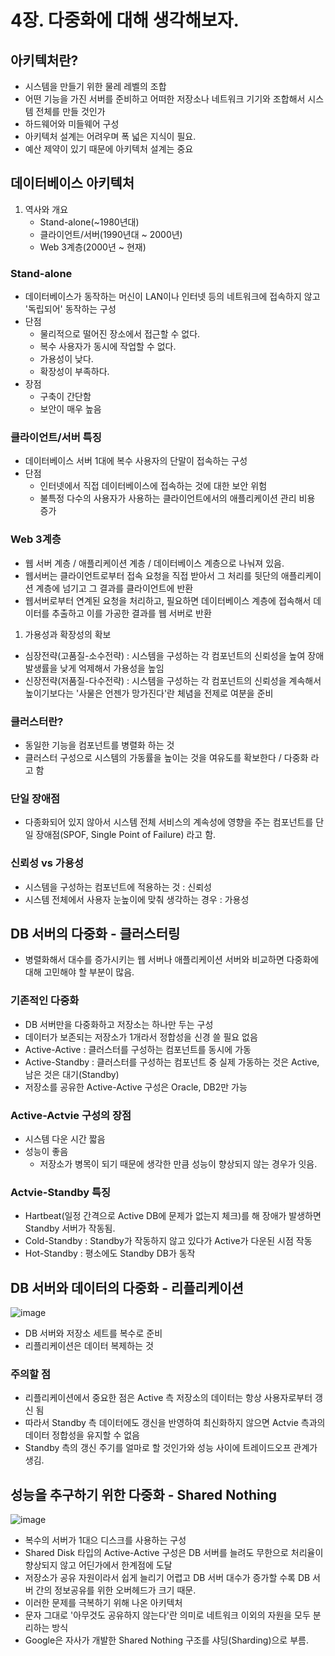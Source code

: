 # 4장. 다중화에 대해 생각해보자.

## 아키텍처란?

- 시스템을 만들기 위한 물레 레벨의 조합
- 어떤 기능을 가진 서버를 준비하고 어떠한 저장소나 네트워크 기기와 조합해서 시스템 전체를 만들 것인가
- 하드웨어와 미들웨어 구성
- 아키텍처 설계는 어려우며 폭 넓은 지식이 필요.
- 예산 제약이 있기 때문에 아키텍처 설계는 중요

## 데이터베이스 아키텍처

1. 역사와 개요
    - Stand-alone(~1980년대)
    - 클라이언트/서버(1990년대 ~ 2000년)
    - Web 3계층(2000년 ~ 현재)

### Stand-alone

- 데이터베이스가 동작하는 머신이 LAN이나 인터넷 등의 네트워크에 접속하지 않고 '독립되어' 동작하는 구성
- 단점
    - 물리적으로 떨어진 장소에서 접근할 수 없다.
    - 복수 사용자가 동시에 작업할 수 없다.
    - 가용성이 낮다.
    - 확장성이 부족하다.
- 장점
    - 구축이 간단함
    - 보안이 매우 높음

### 클라이언트/서버 특징

- 데이터베이스 서버 1대에 복수 사용자의 단말이 접속하는 구성
- 단점
    - 인터넷에서 직접 데이터베이스에 접속하는 것에 대한 보안 위험
    - 불특정 다수의 사용자가 사용하는 클라이언트에서의 애플리케이션 관리 비용 증가

### Web 3계층

- 웹 서버 계층 / 애플리케이션 계층 / 데이터베이스 계층으로 나눠져 있음.
- 웹서버는 클라이언트로부터 접속 요청을 직접 받아서 그 처리를 뒷단의 애플리케이션 계층에 넘기고 그 결과를 클라이언트에 반환
- 웹서버로부터 연계된 요청을 처리하고, 필요하면 데이터베이스 계층에 접속해서 데이터를 추출하고 이를 가공한 결과를 웹 서버로 반환

1. 가용성과 확장성의 확보
- 심장전략(고품질-소수전략) : 시스템을 구성하는 각 컴포넌트의 신뢰성을 높여 장애 발생률을 낮게 억제해서 가용성을 높임
- 신장전략(저품질-다수전략) : 시스템을 구성하는 각 컴포넌트의 신뢰성을 계속해서 높이기보다는 '사물은 언젠가 망가진다'란 체념을 전제로 여분을 준비

### 클러스터란?

- 동일한 기능을 컴포넌트를 병렬화 하는 것
- 클러스터 구성으로 시스템의 가동률을 높이는 것을 여유도를 확보한다 / 다중화 라고 함

### 단일 장애점

- 다종화되어 있지 않아서 시스템 전체 서비스의 계속성에 영향을 주는 컴포넌트를 단일 장애점(SPOF, Single Point of Failure) 라고 함.

### 신뢰성 vs 가용성

- 시스템을 구성하는 컴포넌트에 적용하는 것 : 신뢰성
- 시스템 전체에서 사용자 눈높이에 맞춰 생각하는 경우 : 가용성

## DB 서버의 다중화 - 클러스터링

- 병렬화해서 대수를 증가시키는 웹 서버나 애플리케이션 서버와 비교하면 다중화에 대해 고민해야 할 부분이 많음.

### 기존적인 다중화

- DB 서버만을 다중화하고 저장소는 하나만 두는 구성
- 데이터가 보존되는 저장소가 1개라서 정합성을 신경 쓸 필요 없음
- Active-Active : 클러스터를 구성하는 컴포넌트를 동시에 가동
- Active-Standby : 클러스터를 구성하는 컴포넌트 중 실제 가동하는 것은 Active, 남은 것은 대기(Standby)
- 저장소를 공유한 Active-Active 구성은 Oracle, DB2만 가능

### Active-Actvie 구성의 장점

- 시스템 다운 시간 짧음
- 성능이 좋음
    - 저장소가 병목이 되기 때문에 생각한 만큼 성능이 향상되지 않는 경우가 잇음.

### Actvie-Standby 특징

- Hartbeat(일정 간격으로 Active DB에 문제가 없는지 체크)를 해 장애가 발생하면 Standby 서버가 작동됨.
- Cold-Standby : Standby가 작동하지 않고 있다가 Active가 다운된 시점 작동
- Hot-Standby : 평소에도 Standby DB가 동작

## DB 서버와 데이터의 다중화 - 리플리케이션

![image](https://user-images.githubusercontent.com/53366407/132326371-90988ebf-ba7f-4547-a9d4-57a72ae2ebee.png)

- DB 서버와 저장소 세트를 복수로 준비
- 리플리케이션은 데이터 복제하는 것

### 주의할 점

- 리플리케이션에서 중요한 점은 Active 측 저장소의 데이터는 항상 사용자로부터 갱신 됨
- 따라서 Standby 측 데이터에도 갱신을 반영하여 최신화하지 않으면 Actvie 측과의 데이터 정합성을 유지할 수 없음
- Standby 측의 갱신 주기를 얼마로 할 것인가와 성능 사이에 트레이드오프 관계가 생김.

## 성능을 추구하기 위한 다중화 - Shared Nothing

![image](https://user-images.githubusercontent.com/53366407/132326389-ebc126c4-3ca5-48f5-8818-a9cf1830c47e.png)

- 복수의 서버가 1대으 디스크를 사용하는 구성
- Shared Disk 타입의 Active-Active 구성은 DB 서버를 늘려도 무한으로 처리율이 향상되지 않고 어딘가에서 한계점에 도달
- 저장소가 공유 자원이라서 쉽게 늘리기 어렵고 DB 서버 대수가 증가할 수록 DB 서버 간의 정보공유를 위한 오버헤드가 크기 때문.
- 이러한 문제를 극복하기 위해 나온 아키텍처
- 문자 그대로 '아무것도 공유하지 않는다'란 의미로 네트워크 이외의 자원을 모두 분리하는 방식
- Google은 자사가 개발한 Shared Nothing 구조를 샤딩(Sharding)으로 부름.
